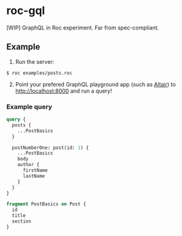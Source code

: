 # roc-gql

[WIP] GraphQL in Roc experiment. Far from spec-compliant.

## Example

1. Run the server: 

```shell
$ roc examples/posts.roc
```

2. Point your prefered GraphQL playground app (such as [Altair](https://altairgraphql.dev)) to [http://localhost:8000](http://localhost:8000) and run a query!

### Example query

```graphql
query {
  posts {
    ...PostBasics
  }

  postNumberOne: post(id: 1) {
    ...PostBasics
    body
    author {
      firstName
      lastName
    }
  }
}

fragment PostBasics on Post {
  id
  title
  section
}
```
